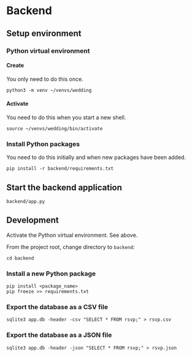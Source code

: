 # Backend

## Setup environment

### Python virtual environment

#### Create
You only need to do this once.

    python3 -m venv ~/venvs/wedding

#### Activate
You need to do this when you start a new shell.

    source ~/venvs/wedding/bin/activate

### Install Python packages
You need to do this initially and when new packages have been added.

    pip install -r backend/requirements.txt

## Start the backend application

    backend/app.py

## Development
Activate the Python virtual environment. See above.

From the project root, change directory to `backend`:

    cd backend

### Install a new Python package
    pip install <package_name>
    pip freeze >> requirements.txt

### Export the database as a CSV file
    sqlite3 app.db -header -csv "SELECT * FROM rsvp;" > rsvp.csv

### Export the database as a JSON file
    sqlite3 app.db -header -json "SELECT * FROM rsvp;" > rsvp.json
